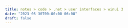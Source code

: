 ```yaml
---
title: notes > code > .net > user interfaces > winui 3
date: "2023-05-30T00:00:00-06:00"
draft: false
---
```

